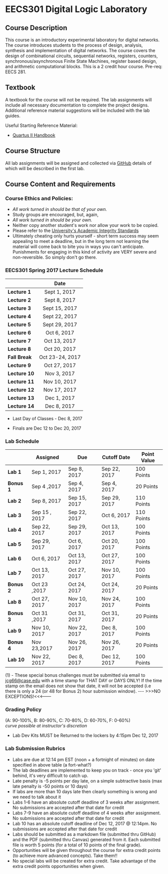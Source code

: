 # EECS301 Digital Logic Laboratory

## Course Description

This course is an introductory experimental laboratory for digital networks. The course introduces students to the process of design, analysis, synthesis and implementation of digital networks. The course covers the design of combinational circuits, sequential networks, registers, counters, synchronous/asynchronous Finite State Machines, register based design, and arithmetic computational blocks. This is a 2 credit hour course. Pre-req: EECS 281.

## Textbook

A textbook for the course will not be required.  The lab assignments will include all necessary documentation to complete the project designs.  Additional reference material suggestions will be included with the lab guides.

Useful Starting Reference Material:

* [Quartus II Handbook](https://www.altera.com/content/dam/altera-www/global/en_US/pdfs/literature/hb/qts/qts-qps-handbook.pdf)

## Course Structure

All lab assignments will be assigned and collected via [GitHub](https://github.com) details of which will be described in the first lab.



## Course Content and Requirements

### Course Ethics and Policies:

* _All work turned in should be that of your own._
* Study groups are encouraged, but, again,
* _All work turned in should be your own._
* Neither copy another student's work nor allow your work to be copied.
* Please refer to the [University's Academic Integrity Standards](http://www.case.edu/provost/ugstudies/acintegrity.htm)
* Ultimately cheating only hurts yourself - short term success may seem appealing to meet a deadline, but in the long term not learning the material will come back to bite you in ways you can't anticipate.   Punishments for engaging in this kind of activity are VERY severe and non-reversible.  So simply don't go there.

### EECS301 Spring 2017 Lecture Schedule

|               |    Date      |
|---------------|:------------:|
| **Lecture 1** | Sept 1, 2017 |
| **Lecture 2** | Sept 8, 2017 |
| **Lecture 3** | Sept 15, 2017 |
| **Lecture 4** | Sept 22, 2017 |
| **Lecture 5** | Sept 29, 2017 |
| **Lecture 6** | Oct 6, 2017 |
| **Lecture 7** | Oct 13, 2017 |
| **Lecture 8** | Oct 20, 2017 |
| **Fall Break** | Oct 23-24, 2017 |
| **Lecture 9** | Oct 27, 2017 |
| **Lecture 10** | Nov 3, 2017 |
| **Lecture 11** | Nov 10, 2017 |
| **Lecture 12** | Nov 17, 2017 |
| **Lecture 13** | Dec 1, 2017 |
| **Lecture 14** | Dec 8, 2017 |

* Last Day of Classes - Dec 8, 2017

* Finals are Dec 12 to Dec 20, 2017

### Lab Schedule

|           |   Assigned   |      Due      |Cutoff Date  |   Point Value  |
|-----------|---------------|---------------|---------------|---------------|
| **Lab 1** | Sep 1, 2017	| Sep 8, 2017  | Sep 22, 2017  | 100 Points   |
| **Bonus 1** | Sep 4 ,2017 | Sep 4, 2017 | Sep 4, 2017  | 20 Points |
| **Lab 2** | Sep 8, 2017	| Sep 15, 2017  | Sep 29, 2017  |  110 Points   |
| **Lab 3** |Sep 15 , 2017	| Sep 22, 2017  | Oct 6, 2017  |  110 Points   |
| **Lab 4** | Sep 22, 2017	| Sep 29, 2017  | Oct 13, 2017  |  100 Points   |
| **Lab 5** | Sep 29, 2017	| Oct 6, 2017  | Oct 20, 2017  |  100 Points   |
| **Lab 6** | Oct 6, 2017	| Oct 13, 2017  | Oct 27, 2017  |  100 Points   |
| **Lab 7** | Oct 13, 2017	| Oct 27, 2017  | Nov 10, 2017  |  100 Points   |
| **Bonus 2** | Oct 23 ,2017 | Oct 24, 2017 |Oct 24, 2017  | 20 Points |
| **Lab 8** | Oct 27, 2017	| Nov 10, 2017  | Nov 24, 2017  |  100 Points   |
| **Bonus 3** | Oct 31 ,2017 | Oct 31, 2017 | Oct 31, 2017  | 20 Points |
| **Lab 9** | Nov 10, 2017	| Nov 22, 2017  | Dec 8, 2017  |  100 Points   |
| **Bonus 4** | Nov 23,2017 | Nov 26, 2017 | Nov 26, 2017  | 20 Points  |
| **Lab 10** | Nov 22, 2017	| Dec 8, 2017  | Dec 12, 2017  |  100 Points   |

(1) - These special bonus challenges must be submitted via email to jcg66@case.edu with a time stamp for THAT DAY or DAYS ONLY!
 If the time stamp on the email does not show that date, it will not be accepted (i.e there is only a 24 (or 48 for Bonus 2) hour submission window). --- >>>NO EXCEPTIONS!<<<---

### Grading Policy

(A: 90-100%, B: 80-90%, C: 70-80%, D: 60-70%, F: 0-60%)  
_curve possible at instructor's discretion_

* Lab Dev Kits MUST be Returned to the lockers by 4:15pm Dec 12, 2017

### Lab Submission Rubrics

* Labs are due at 12:14 pm EST (noon + a fortnight of minutes) on date specified in above table (a fort-what?)
* The lab deadlines are implemented to keep you on track - once you 'git' behind, it's very difficult to catch up.
* Late penalty is -5 points per day late, on a simple subtractive basis (max late penalty is -50 points or 10 days)
* If labs are more than 10 days late then clearly something is wrong and we need to talk about it
* Labs 1-6 have an absolute cutoff deadline of 3 weeks after assignment.  No submissions are accepted after that date for credit
* Labs 7-9 have an absolute cutoff deadline of 4 weeks after assignment.  No submissions are accepted after that date for credit
* Lab 10 has an absolute cutoff deadline of Dec 12, 2017 @ 12:14pm.  No submissions are accepted after that date for credit
* Labs should be submitted as a markdown file (submitted thru GitHub) and the PDF (submitted thru Canvas) generated from it. Each submitted file is worth 5 points (for a total of 10 points of the final grade).
* Opportunities will be given throughout the course for extra credit points (to achieve more advanced concepts).  Take them!!
* No special labs will be created for extra credit.  Take advantage of the extra credit points opportunities when given.
